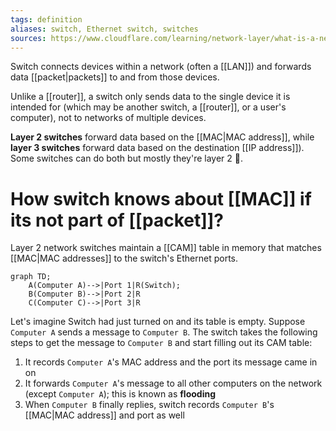 ```yaml
---
tags: definition
aliases: switch, Ethernet switch, switches
sources: https://www.cloudflare.com/learning/network-layer/what-is-a-network-switch/
---
```


Switch connects devices within a network (often a [[LAN]]) and forwards data [[packet|packets]] to and from those devices. 

Unlike a [[router]], a switch only sends data to the single device it is intended for (which may be another switch, a [[router]], or a user's computer), not to networks of multiple devices.

**Layer 2 switches** forward data based on the [[MAC|MAC address]], while **layer 3 switches** forward data based on the destination [[IP address]]). Some switches can do both but mostly they're layer 2 🙁.

# How switch knows about [[MAC]] if its not part of [[packet]]?
Layer 2 network switches maintain a [[CAM]] table in memory that matches [[MAC|MAC addresses]] to the switch's Ethernet ports.

```mermaid
graph TD;
    A(Computer A)-->|Port 1|R(Switch);
    B(Computer B)-->|Port 2|R
    C(Computer C)-->|Port 3|R
```

Let's imagine Switch had just turned on and its table is empty. Suppose `Computer A` sends a message to `Computer B`. The switch takes the following steps to get the message to `Computer B` and start filling out its CAM table:

1. It records `Computer A`'s MAC address and the port its message came in on
2. It forwards `Computer A`'s message to all other computers on the network (except `Computer A`); this is known as **flooding**
3. When `Computer B` finally replies, switch records `Computer B`'s [[MAC|MAC address]] and port as well


